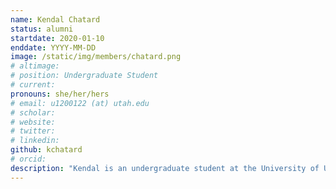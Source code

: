 ```yaml
---
name: Kendal Chatard
status: alumni
startdate: 2020-01-10
enddate: YYYY-MM-DD
image: /static/img/members/chatard.png
# altimage:
# position: Undergraduate Student
# current:
pronouns: she/her/hers
# email: u1200122 (at) utah.edu
# scholar:
# website:
# twitter:
# linkedin:
github: kchatard
# orcid:
description: "Kendal is an undergraduate student at the University of Utah currently in her junior year and she is majoring in Anthropology with a health emphasis. She is also on the pre-med track and a double minor in integrative human biology and chemistry. She joined the lab in January of 2020 and am working on a University of Utah Undergraduate Research Opportunities Program (UROP) project this fall. She broadly interested in the intersection of primate/human genomics and health/disease and her UROP research project is focused on deleterious mutations in the mitochondrial genome of chimps and bonobos at a population level."
---
```

